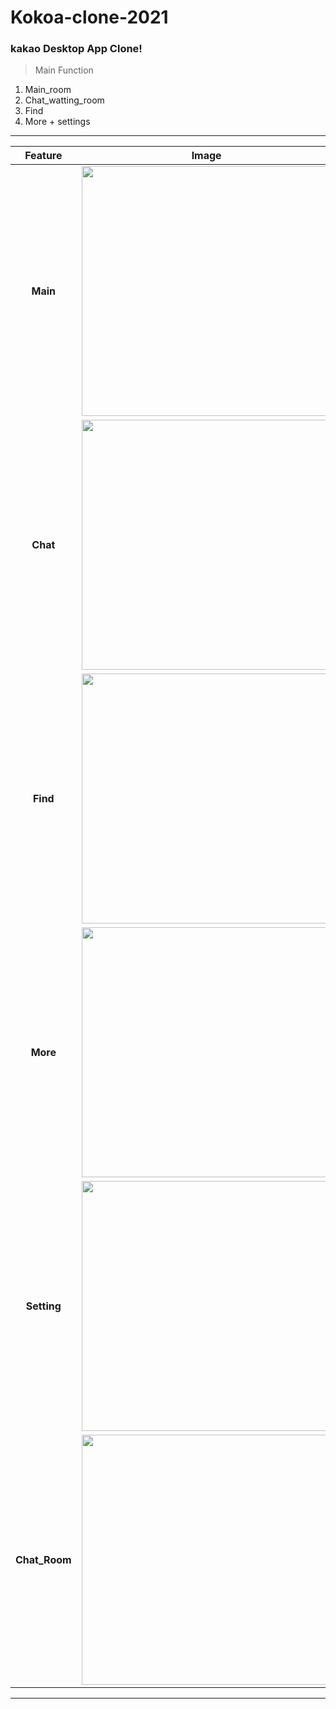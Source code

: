 # Kokoa-clone-2021
 
### kakao Desktop App Clone!

> Main Function
1) Main_room
2) Chat_watting_room
3) Find
4) More + settings
__________
|Feature|Image|Description|
|:--:|:--:|--|
|**Main**|<img src="https://user-images.githubusercontent.com/60593969/102730196-28d2b980-4377-11eb-86ec-cf61c2645cb8.jpg" width="400"><br>|1) 사용자 프로필 구현<br>2) 플러스친구 구현<br>3) 친구리스트 구현<br>4) 상태정보에 음악선정 가능|
|**Chat**|<img src="https://user-images.githubusercontent.com/60593969/102730496-53714200-4378-11eb-8df5-4c04d33498d0.jpg" width="400"><br>|1) chating중인 목록 <br>2) 마지막문자 요일표시<br>3) 하단부 도착한 문자수확인|
|**Find**|<img src="https://user-images.githubusercontent.com/60593969/103153122-82047800-47d1-11eb-8ad7-d2c24b7808b0.jpg" width="400"><br>|1) 각종 친구추가 <br>2)plus friend|
|**More**|<img src="https://user-images.githubusercontent.com/60593969/103153123-84ff6880-47d1-11eb-80f7-232788cd9609.jpg" width="400"><br>|1) 사용자정보표시<br>2) 이모티콘, 테마, 계정정보|
|**Setting**|<img src="https://user-images.githubusercontent.com/60593969/103153124-84ff6880-47d1-11eb-8942-c71dabe5f8ed.jpg" width="400"><br>|1) 각종 설정기능<br>|
|**Chat_Room**|<img src="https://user-images.githubusercontent.com/60593969/103153126-8597ff00-47d1-11eb-8221-1ab5c12c2efd.jpg" width="400"><br>|1) 채팅창<br>2) 하단부 대화bar 구현<br>3) 그림자 효과 적용|

___________
